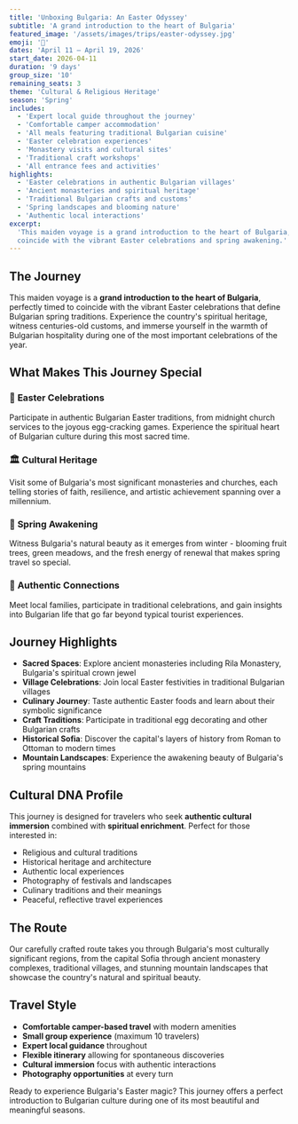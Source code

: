 ```yaml
---
title: 'Unboxing Bulgaria: An Easter Odyssey'
subtitle: 'A grand introduction to the heart of Bulgaria'
featured_image: '/assets/images/trips/easter-odyssey.jpg'
emoji: '🥚'
dates: 'April 11 – April 19, 2026'
start_date: 2026-04-11
duration: '9 days'
group_size: '10'
remaining_seats: 3
theme: 'Cultural & Religious Heritage'
season: 'Spring'
includes:
  - 'Expert local guide throughout the journey'
  - 'Comfortable camper accommodation'
  - 'All meals featuring traditional Bulgarian cuisine'
  - 'Easter celebration experiences'
  - 'Monastery visits and cultural sites'
  - 'Traditional craft workshops'
  - 'All entrance fees and activities'
highlights:
  - 'Easter celebrations in authentic Bulgarian villages'
  - 'Ancient monasteries and spiritual heritage'
  - 'Traditional Bulgarian crafts and customs'
  - 'Spring landscapes and blooming nature'
  - 'Authentic local interactions'
excerpt:
  'This maiden voyage is a grand introduction to the heart of Bulgaria, timed to
  coincide with the vibrant Easter celebrations and spring awakening.'
---
```


## The Journey

This maiden voyage is a **grand introduction to the heart of Bulgaria**,
perfectly timed to coincide with the vibrant Easter celebrations that define
Bulgarian spring traditions. Experience the country's spiritual heritage,
witness centuries-old customs, and immerse yourself in the warmth of Bulgarian
hospitality during one of the most important celebrations of the year.

## What Makes This Journey Special

### 🥚 **Easter Celebrations**

Participate in authentic Bulgarian Easter traditions, from midnight church
services to the joyous egg-cracking games. Experience the spiritual heart of
Bulgarian culture during this most sacred time.

### 🏛️ **Cultural Heritage**

Visit some of Bulgaria's most significant monasteries and churches, each telling
stories of faith, resilience, and artistic achievement spanning over a
millennium.

### 🌸 **Spring Awakening**

Witness Bulgaria's natural beauty as it emerges from winter - blooming fruit
trees, green meadows, and the fresh energy of renewal that makes spring travel
so special.

### 👥 **Authentic Connections**

Meet local families, participate in traditional celebrations, and gain insights
into Bulgarian life that go far beyond typical tourist experiences.

## Journey Highlights

- **Sacred Spaces**: Explore ancient monasteries including Rila Monastery,
  Bulgaria's spiritual crown jewel
- **Village Celebrations**: Join local Easter festivities in traditional
  Bulgarian villages
- **Culinary Journey**: Taste authentic Easter foods and learn about their
  symbolic significance
- **Craft Traditions**: Participate in traditional egg decorating and other
  Bulgarian crafts
- **Historical Sofia**: Discover the capital's layers of history from Roman to
  Ottoman to modern times
- **Mountain Landscapes**: Experience the awakening beauty of Bulgaria's spring
  mountains

## Cultural DNA Profile

This journey is designed for travelers who seek **authentic cultural immersion**
combined with **spiritual enrichment**. Perfect for those interested in:

- Religious and cultural traditions
- Historical heritage and architecture
- Authentic local experiences
- Photography of festivals and landscapes
- Culinary traditions and their meanings
- Peaceful, reflective travel experiences

## The Route

Our carefully crafted route takes you through Bulgaria's most culturally
significant regions, from the capital Sofia through ancient monastery complexes,
traditional villages, and stunning mountain landscapes that showcase the
country's natural and spiritual beauty.

## Travel Style

- **Comfortable camper-based travel** with modern amenities
- **Small group experience** (maximum 10 travelers)
- **Expert local guidance** throughout
- **Flexible itinerary** allowing for spontaneous discoveries
- **Cultural immersion** focus with authentic interactions
- **Photography opportunities** at every turn

Ready to experience Bulgaria's Easter magic? This journey offers a perfect
introduction to Bulgarian culture during one of its most beautiful and
meaningful seasons.
